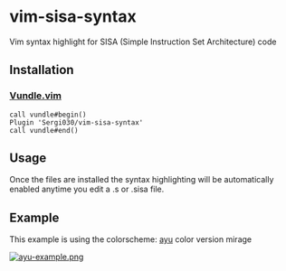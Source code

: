 # vim-sisa-syntax
Vim syntax highlight for SISA (Simple Instruction Set Architecture) code

## Installation

### [Vundle.vim](https://github.com/VundleVim/Vundle.vim)
```vim
call vundle#begin()
Plugin 'Sergi030/vim-sisa-syntax'
call vundle#end()
```
## Usage
Once the files are installed the syntax highlighting will be automatically enabled anytime you edit a .s or .sisa file.

## Example
This example is using the colorscheme: [ayu](https://github.com/ayu-theme/ayu-vim) color version mirage

[![ayu-example.png](https://i.postimg.cc/Hn441BWQ/image-1.png)](https://postimg.cc/1VXNp0qt)
